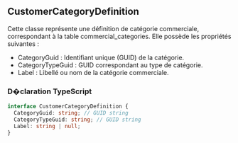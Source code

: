 ﻿## CustomerCategoryDefinition

Cette classe représente une définition de catégorie commerciale, correspondant à la table commercial_categories. Elle possède les propriétés suivantes :

- CategoryGuid : Identifiant unique (GUID) de la catégorie.
- CategoryTypeGuid : GUID correspondant au type de catégorie.
- Label : Libellé ou nom de la catégorie commerciale.

### D�claration TypeScript
```typescript
interface CustomerCategoryDefinition {
  CategoryGuid: string; // GUID string
  CategoryTypeGuid: string; // GUID string
  Label: string | null;
}
```